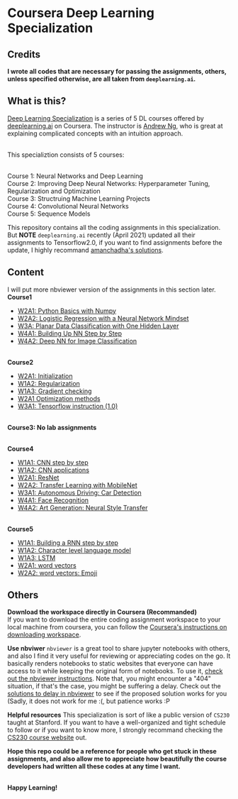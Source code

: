 # Coursera Deep Learning Specialization

## Credits
**I wrote all codes that are necessary for passing the assignments, others, unless specified otherwise, are all taken from <code>deeplearning.ai</code>.**


## What is this?
[Deep Learning Specialization](https://www.coursera.org/specializations/deep-learning?utm_source=gg&utm_medium=sem&utm_campaign=17-DeepLearning-US&utm_content=17-DeepLearning-US&campaignid=904733485&adgroupid=45435009112&device=c&keyword=online%20deep%20learning%20classes&matchtype=b&network=g&devicemodel=&adpostion=&creativeid=415429156977&hide_mobile_promo&gclid=Cj0KCQjwsqmEBhDiARIsANV8H3YoWq1fu4SojIT8ZWJOGtco35miAQiJipnG0K3gUiJcXCwelTwERMgaAsE_EALw_wcB) is a series of 5 DL courses offered by [deeplearning.ai](https://www.deeplearning.ai) on Coursera. The instructor is [Andrew Ng](https://www.andrewng.org), who is great at explaining complicated concepts with an intuition approach. 

<br>
This specializtion consists of 5 courses: 

<br>Course 1: Neural Networks and Deep Learning
<br>Course 2: Improving Deep Neural Networks: Hyperparameter Tuning, Regularization and Optimization
<br>Course 3: Structruing Machine Learning Projects
<br>Course 4: Convolutional Neural Networks
<br>Course 5: Sequence Models

This repository contains all the coding assignments in this specialization. But **NOTE** <code>deeplearning.ai</code> recently (April 2021) updated all their assignments to Tensorflow2.0, if you want to find assignments before the update, I highly recommand [amanchadha's solutions](https://github.com/amanchadha/coursera-deep-learning-specialization/blob/master/README.md). 

## Content
I will put more nbviewer version of the assignments in this section later.
<br>**Course1**
- [W2A1: Python Basics with Numpy](https://nbviewer.jupyter.org/github/martianying/Coursera_Deep_Learning_Specialization/blob/main/Course1/C1_W2A1/Python_Basics_With_Numpy_v3a.ipynb)
- [W2A2: Logistic Regression with a Neural Network Mindset](https://nbviewer.jupyter.org/github/martianying/Coursera_Deep_Learning_Specialization/blob/main/Course1/C1_W2A2/Logistic_Regression_with_a_Neural_Network_mindset_v6a.ipynb)
- [W3A: Planar Data Classification with One Hidden Layer](https://nbviewer.jupyter.org/github/martianying/Coursera_Deep_Learning_Specialization/blob/main/Course1/C1_W3/Planar_data_classification_with_onehidden_layer_v6c.ipynb)
- [W4A1: Building Up NN Step by Step](https://nbviewer.jupyter.org/github/martianying/Coursera_Deep_Learning_Specialization/blob/main/Course1/C1_W4A1/Building_your_Deep_Neural_Network_Step_by_Step_v8a.ipynb)
- [W4A2: Deep NN for Image Classification](https://nbviewer.jupyter.org/github/martianying/Coursera_Deep_Learning_Specialization/blob/main/Course1/C1_W4A2/Deep%20Neural%20Network%20-%20Application%20v8.ipynb)

<br>**Course2**
- [W2A1: Initialization](https://nbviewer.jupyter.org/github/martianying/Coursera_Deep_Learning_Specialization/blob/main/Course2/W1A1/Initialization.ipynb)
- [W1A2: Regularization](https://nbviewer.jupyter.org/github/martianying/Coursera_Deep_Learning_Specialization/blob/main/Course2/W1A2/Regularization.ipynb)
- [W1A3: Gradient checking](https://nbviewer.jupyter.org/github/martianying/Coursera_Deep_Learning_Specialization/blob/main/Course2/W1A3/Gradient_Checking.ipynb)
- [W2A1 Optimization methods](https://nbviewer.jupyter.org/github/martianying/Coursera_Deep_Learning_Specialization/blob/main/Course2/W2A1/Optimization_methods.ipynb)
- [W3A1: Tensorflow instruction (1.0)](https://nbviewer.jupyter.org/github/martianying/Coursera_Deep_Learning_Specialization/blob/main/Course2/W3A1/Tensorflow_introduction.ipynb)


<br>**Course3: No lab assignments** 


<br>**Course4** 
- [W1A1: CNN step by step](https://nbviewer.jupyter.org/github/martianying/Coursera_Deep_Learning_Specialization/blob/main/Course4/C4_W1A1/Convolution_model_Step_by_Step_v1.ipynb)
- [W1A2: CNN applications](https://nbviewer.jupyter.org/github/martianying/Coursera_Deep_Learning_Specialization/blob/main/Course4/C4_W1A2/Convolution_model_Application_2021_04_29_13_12_52.ipynb)
- [W2A1: ResNet](https://nbviewer.jupyter.org/github/martianying/Coursera_Deep_Learning_Specialization/blob/main/Course4/C4_W2A1/Residual_Networks.ipynb)
- [W2A2: Transfer Learning with MobileNet](https://nbviewer.jupyter.org/github/martianying/Coursera_Deep_Learning_Specialization/blob/main/Course4/C4_W2A2/Transfer_learning_with_MobileNet_v1.ipynb)
- [W3A1: Autonomous Driving: Car Detection](https://nbviewer.jupyter.org/github/martianying/Coursera_Deep_Learning_Specialization/blob/main/Course4/C4_W3A1/Autonomous_driving_application_Car_detection.ipynb)
- [W4A1: Face Recognition](https://nbviewer.jupyter.org/github/martianying/Coursera_Deep_Learning_Specialization/blob/main/Course4/C4_W4A1/Face_Recognition.ipynb)
- [W4A2: Art Generation: Neural Style Transfer](https://nbviewer.jupyter.org/github/martianying/Coursera_Deep_Learning_Specialization/blob/main/Course4/C4_W4A2/Art_Generation_with_Neural_Style_Transfer.ipynb)

<br>**Course5** 
- [W1A1: Building a RNN step by step](https://nbviewer.jupyter.org/github/martianying/Coursera_Deep_Learning_Specialization/blob/main/Course5/W1A1/Building_a_Recurrent_Neural_Network_Step_by_Step.ipynb)
- [W1A2: Character level language model](https://nbviewer.jupyter.org/github/martianying/Coursera_Deep_Learning_Specialization/blob/main/Course5/W1A2/Dinosaurus_Island_Character_level_language_model.ipynb)
- [W1A3: LSTM](https://nbviewer.jupyter.org/github/martianying/Coursera_Deep_Learning_Specialization/blob/main/Course5/W1A3/Improvise_a_Jazz_Solo_with_an_LSTM_Network_v4.ipynb)
- [W2A1: word vectors](https://nbviewer.jupyter.org/github/martianying/Coursera_Deep_Learning_Specialization/blob/main/Course5/W2A1/Operations_on_word_vectors_v2a.ipynb)
- [W2A2: word vectors: Emoji](https://nbviewer.jupyter.org/github/martianying/Coursera_Deep_Learning_Specialization/blob/main/Course5/W2A2/Emoji_v3a.ipynb)


## Others

**Download the workspace directly in Coursera (Recommanded)**
<br>If you want to download the entire coding assignment workspace to your local machine from coursera, you can follow the [Coursera's instructions on downloading workspace](https://learner.coursera.help/hc/en-us/articles/360004990332-Download-Jupyter-Workspace-files).

**Use nbviwer**
<code>nbviewer</code> is a great tool to share jupyter notebooks with others, and also I find it very useful for reviewing or appreciating codes on the go. It basically renders notebooks to static websites that everyone can have access to it while keeping the original form of notebooks. To use it, [check out the nbviewer instructions](https://nbviewer.jupyter.org). Note that, you might encounter a "404" situation, if that's the case, you might be suffering a delay. Check out the [solutions to delay in nbviewer](https://github.com/jupyter/nbviewer/issues/938) to see if the proposed solution works for you (Sadly, it does not work for me :(, but patience works :P

**Helpful resources**
This specialization is sort of like a public version of <code>CS230</code> taught at Stanford. If you want to have a well-organized and tight schedule to follow or if you want to know more, I strongly recommand checking the [CS230 course website](https://cs230.stanford.edu/syllabus/) out.

**Hope this repo could be a reference for people who get stuck in these assignments, and also allow me to appreciate how beautifully the course developers had written all these codes at any time I want.**

<br>**Happy Learning!**
